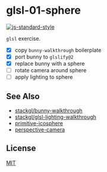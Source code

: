 # glsl-01-sphere
[![js-standard-style][standard-image]][standard-url]

`glsl` exercise.

- [x] copy `bunny-walkthrough` boilerplate
- [x] port bunny to `glslify@2`
- [x] replace bunny with a sphere
- [ ] rotate camera around sphere
- [ ] apply lighting to sphere

## See Also
- [stackgl/bunny-walkthrough](https://github.com/stackgl/bunny-walkthrough)
- [stackgl/glsl-lighting-walkthrough](https://github.com/stackgl/glsl-lighting-walkthrough)
- [primitive-icosphere](https://github.com/glo-js/primitive-icosphere)
- [perspective-camera](https://www.npmjs.com/package/perspective-camera)

## License
[MIT](https://tldrlegal.com/license/mit-license)

[standard-image]: https://img.shields.io/badge/code%20style-standard-brightgreen.svg?style=flat-square
[standard-url]: https://github.com/feross/standard
